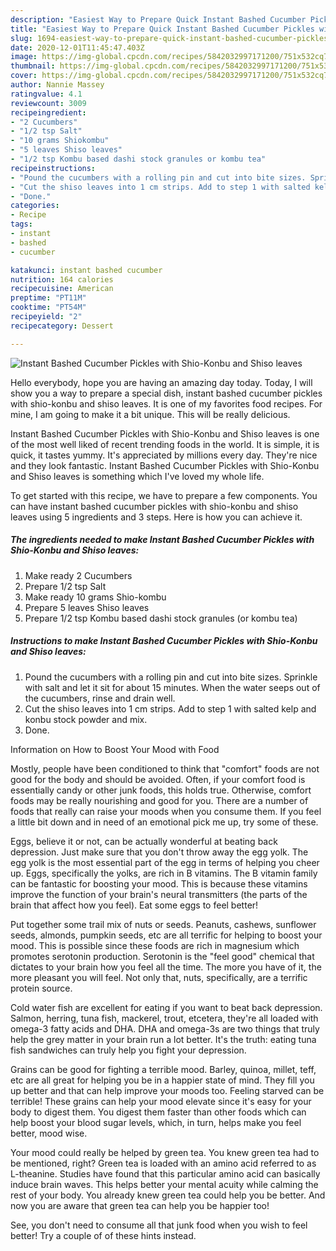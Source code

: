 ```yaml
---
description: "Easiest Way to Prepare Quick Instant Bashed Cucumber Pickles with Shio-Konbu and Shiso leaves"
title: "Easiest Way to Prepare Quick Instant Bashed Cucumber Pickles with Shio-Konbu and Shiso leaves"
slug: 1694-easiest-way-to-prepare-quick-instant-bashed-cucumber-pickles-with-shio-konbu-and-shiso-leaves
date: 2020-12-01T11:45:47.403Z
image: https://img-global.cpcdn.com/recipes/5842032997171200/751x532cq70/instant-bashed-cucumber-pickles-with-shio-konbu-and-shiso-leaves-recipe-main-photo.jpg
thumbnail: https://img-global.cpcdn.com/recipes/5842032997171200/751x532cq70/instant-bashed-cucumber-pickles-with-shio-konbu-and-shiso-leaves-recipe-main-photo.jpg
cover: https://img-global.cpcdn.com/recipes/5842032997171200/751x532cq70/instant-bashed-cucumber-pickles-with-shio-konbu-and-shiso-leaves-recipe-main-photo.jpg
author: Nannie Massey
ratingvalue: 4.1
reviewcount: 3009
recipeingredient:
- "2 Cucumbers"
- "1/2 tsp Salt"
- "10 grams Shiokombu"
- "5 leaves Shiso leaves"
- "1/2 tsp Kombu based dashi stock granules or kombu tea"
recipeinstructions:
- "Pound the cucumbers with a rolling pin and cut into bite sizes. Sprinkle with salt and let it sit for about 15 minutes. When the water seeps out of the cucumbers, rinse and drain well."
- "Cut the shiso leaves into 1 cm strips. Add to step 1 with salted kelp and konbu stock powder and mix."
- "Done."
categories:
- Recipe
tags:
- instant
- bashed
- cucumber

katakunci: instant bashed cucumber 
nutrition: 164 calories
recipecuisine: American
preptime: "PT11M"
cooktime: "PT54M"
recipeyield: "2"
recipecategory: Dessert

---
```



![Instant Bashed Cucumber Pickles with Shio-Konbu and Shiso leaves](https://img-global.cpcdn.com/recipes/5842032997171200/751x532cq70/instant-bashed-cucumber-pickles-with-shio-konbu-and-shiso-leaves-recipe-main-photo.jpg)

Hello everybody, hope you are having an amazing day today. Today, I will show you a way to prepare a special dish, instant bashed cucumber pickles with shio-konbu and shiso leaves. It is one of my favorites food recipes. For mine, I am going to make it a bit unique. This will be really delicious.



Instant Bashed Cucumber Pickles with Shio-Konbu and Shiso leaves is one of the most well liked of recent trending foods in the world. It is simple, it is quick, it tastes yummy. It's appreciated by millions every day. They're nice and they look fantastic. Instant Bashed Cucumber Pickles with Shio-Konbu and Shiso leaves is something which I've loved my whole life.


To get started with this recipe, we have to prepare a few components. You can have instant bashed cucumber pickles with shio-konbu and shiso leaves using 5 ingredients and 3 steps. Here is how you can achieve it.

<!--inarticleads1-->

##### The ingredients needed to make Instant Bashed Cucumber Pickles with Shio-Konbu and Shiso leaves:

1. Make ready 2 Cucumbers
1. Prepare 1/2 tsp Salt
1. Make ready 10 grams Shio-kombu
1. Prepare 5 leaves Shiso leaves
1. Prepare 1/2 tsp Kombu based dashi stock granules (or kombu tea)




<!--inarticleads2-->

##### Instructions to make Instant Bashed Cucumber Pickles with Shio-Konbu and Shiso leaves:

1. Pound the cucumbers with a rolling pin and cut into bite sizes. Sprinkle with salt and let it sit for about 15 minutes. When the water seeps out of the cucumbers, rinse and drain well.
1. Cut the shiso leaves into 1 cm strips. Add to step 1 with salted kelp and konbu stock powder and mix.
1. Done.




Information on How to Boost Your Mood with Food


Mostly, people have been conditioned to think that "comfort" foods are not good for the body and should be avoided. Often, if your comfort food is essentially candy or other junk foods, this holds true. Otherwise, comfort foods may be really nourishing and good for you. There are a number of foods that really can raise your moods when you consume them. If you feel a little bit down and in need of an emotional pick me up, try some of these.

Eggs, believe it or not, can be actually wonderful at beating back depression. Just make sure that you don't throw away the egg yolk. The egg yolk is the most essential part of the egg in terms of helping you cheer up. Eggs, specifically the yolks, are rich in B vitamins. The B vitamin family can be fantastic for boosting your mood. This is because these vitamins improve the function of your brain's neural transmitters (the parts of the brain that affect how you feel). Eat some eggs to feel better!

Put together some trail mix of nuts or seeds. Peanuts, cashews, sunflower seeds, almonds, pumpkin seeds, etc are all terrific for helping to boost your mood. This is possible since these foods are rich in magnesium which promotes serotonin production. Serotonin is the "feel good" chemical that dictates to your brain how you feel all the time. The more you have of it, the more pleasant you will feel. Not only that, nuts, specifically, are a terrific protein source.

Cold water fish are excellent for eating if you want to beat back depression. Salmon, herring, tuna fish, mackerel, trout, etcetera, they're all loaded with omega-3 fatty acids and DHA. DHA and omega-3s are two things that truly help the grey matter in your brain run a lot better. It's the truth: eating tuna fish sandwiches can truly help you fight your depression. 

Grains can be good for fighting a terrible mood. Barley, quinoa, millet, teff, etc are all great for helping you be in a happier state of mind. They fill you up better and that can help improve your moods too. Feeling starved can be terrible! These grains can help your mood elevate since it's easy for your body to digest them. You digest them faster than other foods which can help boost your blood sugar levels, which, in turn, helps make you feel better, mood wise.

Your mood could really be helped by green tea. You knew green tea had to be mentioned, right? Green tea is loaded with an amino acid referred to as L-theanine. Studies have found that this particular amino acid can basically induce brain waves. This helps better your mental acuity while calming the rest of your body. You already knew green tea could help you be better. And now you are aware that green tea can help you be happier too!

See, you don't need to consume all that junk food when you wish to feel better! Try  a  couple of  of  these  hints  instead.

